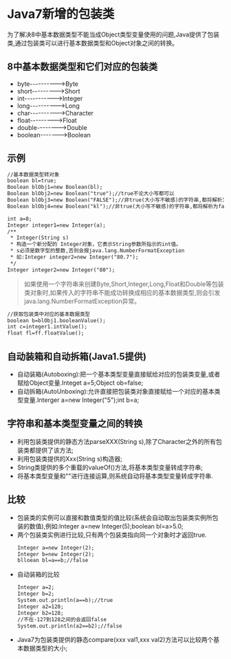 ﻿# Java7新增的包装类
为了解决8中基本数据类型不能当成Object类型变量使用的问题,Java提供了包装类,通过包装类可以进行基本数据类型和Object对象之间的转换。
## 8中基本数据类型和它们对应的包装类
* byte---------->Byte
* short--------->Short
* int----------->Integer
* long---------->Long
* char---------->Character
* float--------->Float
* double-------->Double
* boolean------->Boolean

## 示例
```txt
//基本数据类型转对象
boolean bl=true;
Boolean blObj1=new Boolean(bl);
Boolean blObj2=new Boolean("true");//true不论大小写都可以
Boolean blObj3=new Boolean("FALSE");//非true(大小写不敏感)的字符串,都将解析为false
Boolean blObj4=new Boolean("kl");//非true(大小写不敏感)的字符串,都将解析为false

int a=8;
Integer integer1=new Integer(a);
/**
 * Integer(String s) 
 * 构造一个新分配的 Integer对象，它表示String参数所指示的int值。
 * s必须是数字型的整数,否则会报java.lang.NumberFormatException
 * 如:Integer integer2=new Integer("80.7");
 */
Integer integer2=new Integer("80");
```
>如果使用一个字符串来创建Byte,Short,Integer,Long,Float和Double等包装类对象时,如果传入的字符串不能成功转换成相应的基本数据类型,则会引发java.lang.NumberFormatException异常。

```txt
//获取包装类中对应的基本数据类型
boolean b=blObj1.booleanValue();
int c=integer1.intValue();
float fl=ff.floatValue();


```

## 自动装箱和自动拆箱(Java1.5提供)
* 自动装箱(Autoboxing):把一个基本类型变量直接赋给对应的包装类变量,或者赋给Object变量.Integet a=5;Object ob=false;
* 自动拆箱(AutoUnboxing):允许直接把包装类对象直接赋给一个对应的基本类型变量.Interger a=new Integer("5");int b=a;

## 字符串和基本类型变量之间的转换
* 利用包装类提供的静态方法parseXXX(String s),除了Character之外的所有包装类都提供了该方法;
* 利用包装类提供的Xxx(String s)构造器;
* String类提供的多个重载的valueOf()方法,将基本类型变量转成字符串;
* 将基本类型变量和""进行连接运算,则系统自动将基本类型变量转成字符串.

## 比较
* 包装类的实例可以直接和数值类型的值比较(系统会自动取出包装类实例所包装的数值),例如:Integer a=new Integer(5);boolean bl=a>5.0;
* 两个包装类实例进行比较,只有两个包装类指向同一个对象时才返回true.
    ```txt
    Integer a=new Integer(2);
    Integer b=new Integer(2);
    blloean bl=a==b;//false

    ```
* 自动装箱的比较
    ```txt
    Integer a=2;
    Integer b=2;
    System.out.println(a==b);//true
    Integer a2=128;
    Integer b2=128;
    //不在-127到128之间的会返回false
    System.out.println(a2==b2);//false
    ```
* Java7为包装类提供的静态compare(xxx val1,xxx val2)方法可以比较两个基本数据类型的大小;

